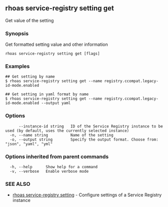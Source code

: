 ## rhoas service-registry setting get

Get value of the setting

### Synopsis

Get formatted setting value and other information

```
rhoas service-registry setting get [flags]
```

### Examples

```
## Get setting by name
$ rhoas service-registry setting get --name registry.ccompat.legacy-id-mode.enabled

## Get setting in yaml format by name
$ rhoas service-registry setting get --name registry.ccompat.legacy-id-mode.enabled --output yaml

```

### Options

```
      --instance-id string   ID of the Service Registry instance to be used (by default, uses the currently selected instance)
  -n, --name string          Name of the setting
  -o, --output string        Specify the output format. Choose from: "json", "yaml", "yml"
```

### Options inherited from parent commands

```
  -h, --help      Show help for a command
  -v, --verbose   Enable verbose mode
```

### SEE ALSO

* [rhoas service-registry setting](rhoas_service-registry_setting.md)	 - Configure settings of a Service Registry instance


